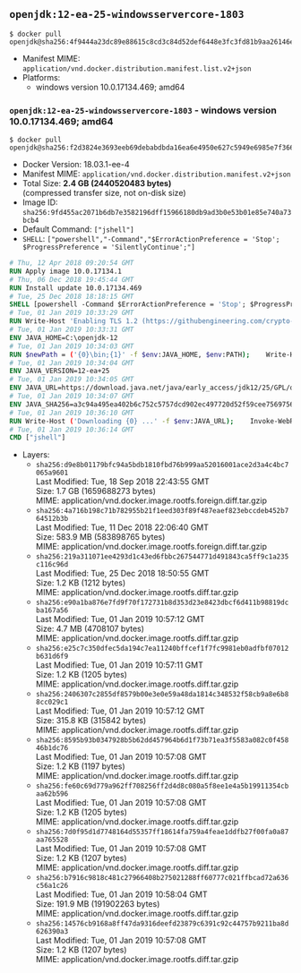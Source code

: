 ## `openjdk:12-ea-25-windowsservercore-1803`

```console
$ docker pull openjdk@sha256:4f9444a23dc89e88615c8cd3c84d52def6448e3fc3fd81b9aa26146ee297f7a7
```

-	Manifest MIME: `application/vnd.docker.distribution.manifest.list.v2+json`
-	Platforms:
	-	windows version 10.0.17134.469; amd64

### `openjdk:12-ea-25-windowsservercore-1803` - windows version 10.0.17134.469; amd64

```console
$ docker pull openjdk@sha256:f2d3824e3693eeb69debabdbda16ea6e4950e627c5949e6985e7f3669df583e7
```

-	Docker Version: 18.03.1-ee-4
-	Manifest MIME: `application/vnd.docker.distribution.manifest.v2+json`
-	Total Size: **2.4 GB (2440520483 bytes)**  
	(compressed transfer size, not on-disk size)
-	Image ID: `sha256:9fd455ac2071b6db7e3582196dff15966180db9ad3b0e53b01e85e740a73bcb4`
-	Default Command: `["jshell"]`
-	`SHELL`: `["powershell","-Command","$ErrorActionPreference = 'Stop'; $ProgressPreference = 'SilentlyContinue';"]`

```dockerfile
# Thu, 12 Apr 2018 09:20:54 GMT
RUN Apply image 10.0.17134.1
# Thu, 06 Dec 2018 19:45:44 GMT
RUN Install update 10.0.17134.469
# Tue, 25 Dec 2018 18:18:15 GMT
SHELL [powershell -Command $ErrorActionPreference = 'Stop'; $ProgressPreference = 'SilentlyContinue';]
# Tue, 01 Jan 2019 10:33:29 GMT
RUN Write-Host 'Enabling TLS 1.2 (https://githubengineering.com/crypto-removal-notice/) ...'; 	$tls12RegBase = 'HKLM:\\SYSTEM\CurrentControlSet\Control\SecurityProviders\SCHANNEL\Protocols\TLS 1.2'; 	if (Test-Path $tls12RegBase) { throw ('"{0}" already exists!' -f $tls12RegBase) }; 	New-Item -Path ('{0}/Client' -f $tls12RegBase) -Force; 	New-Item -Path ('{0}/Server' -f $tls12RegBase) -Force; 	New-ItemProperty -Path ('{0}/Client' -f $tls12RegBase) -Name 'DisabledByDefault' -PropertyType DWORD -Value 0 -Force; 	New-ItemProperty -Path ('{0}/Client' -f $tls12RegBase) -Name 'Enabled' -PropertyType DWORD -Value 1 -Force; 	New-ItemProperty -Path ('{0}/Server' -f $tls12RegBase) -Name 'DisabledByDefault' -PropertyType DWORD -Value 0 -Force; 	New-ItemProperty -Path ('{0}/Server' -f $tls12RegBase) -Name 'Enabled' -PropertyType DWORD -Value 1 -Force
# Tue, 01 Jan 2019 10:33:31 GMT
ENV JAVA_HOME=C:\openjdk-12
# Tue, 01 Jan 2019 10:34:03 GMT
RUN $newPath = ('{0}\bin;{1}' -f $env:JAVA_HOME, $env:PATH); 	Write-Host ('Updating PATH: {0}' -f $newPath); 	setx /M PATH $newPath
# Tue, 01 Jan 2019 10:34:04 GMT
ENV JAVA_VERSION=12-ea+25
# Tue, 01 Jan 2019 10:34:05 GMT
ENV JAVA_URL=https://download.java.net/java/early_access/jdk12/25/GPL/openjdk-12-ea+25_windows-x64_bin.zip
# Tue, 01 Jan 2019 10:34:07 GMT
ENV JAVA_SHA256=a3c94a495ea402b6c752c5757dcd902ec497720d52f59cee756975615a0661c3
# Tue, 01 Jan 2019 10:36:10 GMT
RUN Write-Host ('Downloading {0} ...' -f $env:JAVA_URL); 	Invoke-WebRequest -Uri $env:JAVA_URL -OutFile 'openjdk.zip'; 	Write-Host ('Verifying sha256 ({0}) ...' -f $env:JAVA_SHA256); 	if ((Get-FileHash openjdk.zip -Algorithm sha256).Hash -ne $env:JAVA_SHA256) { 		Write-Host 'FAILED!'; 		exit 1; 	}; 		Write-Host 'Expanding ...'; 	New-Item -ItemType Directory -Path C:\temp | Out-Null; 	Expand-Archive openjdk.zip -DestinationPath C:\temp; 	Move-Item -Path C:\temp\* -Destination $env:JAVA_HOME; 	Remove-Item C:\temp; 		Write-Host 'Verifying install ...'; 	Write-Host '  java --version'; java --version; 	Write-Host '  javac --version'; javac --version; 		Write-Host 'Removing ...'; 	Remove-Item openjdk.zip -Force; 		Write-Host 'Complete.'
# Tue, 01 Jan 2019 10:36:14 GMT
CMD ["jshell"]
```

-	Layers:
	-	`sha256:d9e8b01179bfc94a5bdb1810fbd76b999aa52016001ace2d3a4c4bc7065a9601`  
		Last Modified: Tue, 18 Sep 2018 22:43:55 GMT  
		Size: 1.7 GB (1659688273 bytes)  
		MIME: application/vnd.docker.image.rootfs.foreign.diff.tar.gzip
	-	`sha256:4a716b198c71b782955b21f1eed303f89f487eaef823ebccdeb452b764512b3b`  
		Last Modified: Tue, 11 Dec 2018 22:06:40 GMT  
		Size: 583.9 MB (583898765 bytes)  
		MIME: application/vnd.docker.image.rootfs.foreign.diff.tar.gzip
	-	`sha256:219a311071ee4293d1c43ed6fbbc267544771d491843ca5ff9c1a235c116c96d`  
		Last Modified: Tue, 25 Dec 2018 18:50:55 GMT  
		Size: 1.2 KB (1212 bytes)  
		MIME: application/vnd.docker.image.rootfs.diff.tar.gzip
	-	`sha256:e90a1ba876e7fd9f70f172731b8d353d23e8423dbcf6d411b98819dcba167a56`  
		Last Modified: Tue, 01 Jan 2019 10:57:12 GMT  
		Size: 4.7 MB (4708107 bytes)  
		MIME: application/vnd.docker.image.rootfs.diff.tar.gzip
	-	`sha256:e25c7c350dfec5da194c7ea11240bffcef1f7fc9981eb0adfbf07012b631d6f9`  
		Last Modified: Tue, 01 Jan 2019 10:57:11 GMT  
		Size: 1.2 KB (1205 bytes)  
		MIME: application/vnd.docker.image.rootfs.diff.tar.gzip
	-	`sha256:2406307c2855df8579b00e3e0e59a48da1814c348532f58cb9a8e6b88cc029c1`  
		Last Modified: Tue, 01 Jan 2019 10:57:12 GMT  
		Size: 315.8 KB (315842 bytes)  
		MIME: application/vnd.docker.image.rootfs.diff.tar.gzip
	-	`sha256:8595b93b0347928b5b62dd457964b6d1f73b71ea3f5583a082c0f45846b1dc76`  
		Last Modified: Tue, 01 Jan 2019 10:57:08 GMT  
		Size: 1.2 KB (1197 bytes)  
		MIME: application/vnd.docker.image.rootfs.diff.tar.gzip
	-	`sha256:fe60c69d779a962ff708256ff2d4d8c080a5f8ee1e4a5b19911354cbaa62b596`  
		Last Modified: Tue, 01 Jan 2019 10:57:08 GMT  
		Size: 1.2 KB (1205 bytes)  
		MIME: application/vnd.docker.image.rootfs.diff.tar.gzip
	-	`sha256:7d0f95d1d7748164d55357ff18614fa759a4feae1ddfb27f00fa0a87aa765528`  
		Last Modified: Tue, 01 Jan 2019 10:57:08 GMT  
		Size: 1.2 KB (1207 bytes)  
		MIME: application/vnd.docker.image.rootfs.diff.tar.gzip
	-	`sha256:b7916c9818c481c27966408b275021288ff60777c021ffbcad72a636c56a1c26`  
		Last Modified: Tue, 01 Jan 2019 10:58:04 GMT  
		Size: 191.9 MB (191902263 bytes)  
		MIME: application/vnd.docker.image.rootfs.diff.tar.gzip
	-	`sha256:14576cb9168a8ff47da9316deefd23879c6391c92c44757b9211ba8d626390a3`  
		Last Modified: Tue, 01 Jan 2019 10:57:08 GMT  
		Size: 1.2 KB (1207 bytes)  
		MIME: application/vnd.docker.image.rootfs.diff.tar.gzip
